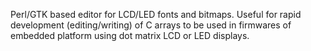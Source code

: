 Perl/GTK based editor for LCD/LED fonts and bitmaps. Useful for rapid development (editing/writing) of C arrays to be used in firmwares of embedded platform using dot matrix LCD or LED displays.